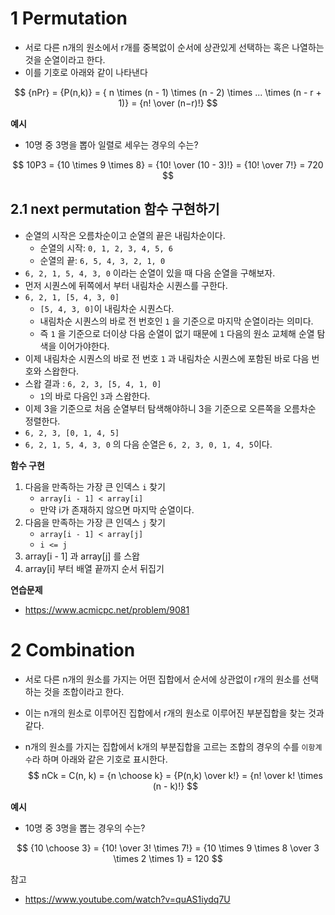 # 1 Permutation

- 서로 다른 n개의 원소에서 r개를 중복없이 순서에 상관있게 선택하는 혹은 나열하는 것을 순열이라고 한다.
- 이를 기호로 아래와 같이 나타낸다

$$
{nPr} = {P(n,k)} = { n \times (n - 1) \times (n - 2) \times ... \times (n - r + 1)} = {n! \over (n−r)!}
$$



**예시**

- 10명 중 3명을 뽑아 일렬로 세우는 경우의 수는?

$$
10P3 = {10 \times 9 \times 8} = {10! \over (10 - 3)!} = {10! \over 7!} = 720
$$



## 2.1 next permutation 함수 구현하기

- 순열의 시작은 오름차순이고 순열의 끝은 내림차순이다.
  - 순열의 시작: `0, 1, 2, 3, 4, 5, 6`
  - 순열의 끝: `6, 5, 4, 3, 2, 1, 0`
- `6, 2, 1, 5, 4, 3, 0` 이라는 순열이 있을 때 다음 순열을 구해보자.
- 먼저 시퀀스에 뒤쪽에서 부터 내림차순 시퀀스를 구한다.
- `6, 2, 1, [5, 4, 3, 0]` 
  - `[5, 4, 3, 0]`이 내림차순 시퀀스다.
  - 내림차순 시퀀스의 바로 전 번호인 `1` 을 기준으로 마지막 순열이라는 의미다.
  - 즉 `1` 을 기준으로 더이상 다음 순열이 없기 때문에 `1` 다음의 원소 교체해 순열 탐색을 이어가야한다.
- 이제 내림차순 시퀀스의 바로 전 번호 `1` 과 내림차순 시퀀스에 포함된 바로 다음 번호와 스왑한다.
- 스왑 결과 : `6, 2, 3, [5, 4, 1, 0]` 
  - `1`의 바로 다음인 `3`과 스왑한다.
- 이제 3을 기준으로 처음 순열부터 탐색해야하니 3을 기준으로 오른쪽을 오름차순 정렬한다.
- `6, 2, 3, [0, 1, 4, 5]` 
- `6, 2, 1, 5, 4, 3, 0` 의 다음 순열은 `6, 2, 3, 0, 1, 4, 5`이다.



**함수 구현**

1. 다음을 만족하는 가장 큰 인덱스 `i` 찾기
   - `array[i - 1] < array[i]`
   - 만약 i가 존재하지 않으면 마지막 순열이다.
2. 다음을 만족하는 가장 큰 인덱스 `j`  찾기
   - `array[i - 1] < array[j]`
   - `i <= j`
3. array[i - 1] 과 array[j] 를 스왑
4. array[i] 부터 배열 끝까지 순서 뒤집기



**연습문제**

- https://www.acmicpc.net/problem/9081



# 2 Combination

- 서로 다른 n개의 원소를 가지는 어떤 집합에서 순서에 상관없이 r개의 원소를 선택하는 것을 조합이라고 한다.

- 이는 n개의 원소로 이루어진 집합에서 r개의 원소로 이루어진 부분집합을 찾는 것과 같다.

- n개의 원소를 가지는 집합에서 k개의 부분집합을 고르는 조합의 경우의 수를 `이항계수`라 하며 아래와 같은 기호로 표시한다.
  $$
  nCk = C(n, k) = {n \choose k} = {P(n,k) \over k!} = {n! \over k! \times (n - k)!}
  $$



**예시**

- 10명 중 3명을 뽑는 경우의 수는?

$$
{10 \choose 3} = {10! \over 3! \times 7!} = {10 \times 9 \times 8 \over 3 \times 2 \times 1} = 120
$$



참고

- https://www.youtube.com/watch?v=quAS1iydq7U
